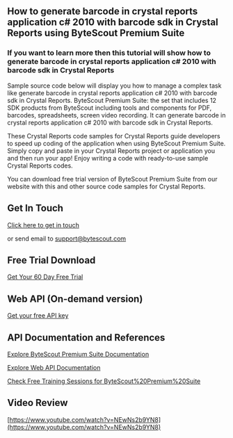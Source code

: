 ## How to generate barcode in crystal reports application c# 2010 with barcode sdk in Crystal Reports using ByteScout Premium Suite

### If you want to learn more then this tutorial will show how to generate barcode in crystal reports application c# 2010 with barcode sdk in Crystal Reports

Sample source code below will display you how to manage a complex task like generate barcode in crystal reports application c# 2010 with barcode sdk in Crystal Reports. ByteScout Premium Suite: the set that includes 12 SDK products from ByteScout including tools and components for PDF, barcodes, spreadsheets, screen video recording. It can generate barcode in crystal reports application c# 2010 with barcode sdk in Crystal Reports.

 These Crystal Reports code samples for Crystal Reports guide developers to speed up coding of the application when using ByteScout Premium Suite.  Simply copy and paste in your Crystal Reports project or application you and then run your app! Enjoy writing a code with ready-to-use sample Crystal Reports codes.

You can download free trial version of ByteScout Premium Suite from our website with this and other source code samples for Crystal Reports.

## Get In Touch

[Click here to get in touch](https://bytescout.zendesk.com/hc/en-us/requests/new?subject=ByteScout%20Premium%20Suite%20Question)

or send email to [support@bytescout.com](mailto:support@bytescout.com?subject=ByteScout%20Premium%20Suite%20Question) 

## Free Trial Download

[Get Your 60 Day Free Trial](https://bytescout.com/download/web-installer?utm_source=github-readme)

## Web API (On-demand version)

[Get your free API key](https://pdf.co/documentation/api?utm_source=github-readme)

## API Documentation and References

[Explore ByteScout Premium Suite Documentation](https://bytescout.com/documentation/index.html?utm_source=github-readme)

[Explore Web API Documentation](https://pdf.co/documentation/api?utm_source=github-readme)

[Check Free Training Sessions for ByteScout%20Premium%20Suite](https://academy.bytescout.com/)

## Video Review

[https://www.youtube.com/watch?v=NEwNs2b9YN8](https://www.youtube.com/watch?v=NEwNs2b9YN8)